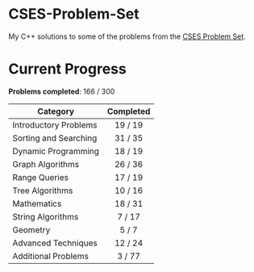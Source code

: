 # CSES-Problem-Set

My C++ solutions to some of the problems from the [CSES Problem Set](https://cses.fi/problemset/).

# Current Progress

**Problems completed**: 166 / 300

| Category              | Completed |
| --------------------- | :-------: |
| Introductory Problems |  19 / 19  |
| Sorting and Searching |  31 / 35  |
| Dynamic Programming   |  18 / 19  |
| Graph Algorithms      |  26 / 36  |
| Range Queries         |  17 / 19  |
| Tree Algorithms       |  10 / 16  |
| Mathematics           |  18 / 31  |
| String Algorithms     |   7 / 17  |
| Geometry              |   5 / 7   |
| Advanced Techniques   |  12 / 24  |
| Additional Problems   |   3 / 77  |
